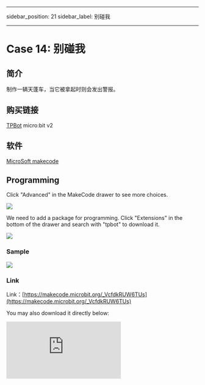 ﻿---

sidebar_position: 21
sidebar_label: 别碰我

---

# Case 14: 别碰我

## 简介

制作一辆天蓬车，当它被拿起时则会发出警报。

## 购买链接

[TPBot](https://www.elecfreaks.com/tpbot.html)
micro:bit v2

## 软件

[MicroSoft makecode](https://makecode.microbit.org/#)


## Programming


 Click "Advanced" in the MakeCode drawer to see more choices.

![](https://wiki-media-ef.oss-cn-hongkong.aliyuncs.com//images/TPBot_tianpeng_case_01_02.png)

We need to add a package for programming. Click "Extensions" in the bottom of the drawer and search with "tpbot" to download it.

![](https://wiki-media-ef.oss-cn-hongkong.aliyuncs.com//images/TPBot_tianpeng_case_01_03.png)

### Sample



![](https://wiki-media-ef.oss-cn-hongkong.aliyuncs.com//images/tpbot-case-20-04.png)


### Link
Link：[https://makecode.microbit.org/_VcfdkRUW6TUs](https://makecode.microbit.org/_VcfdkRUW6TUs)

You may also download it directly below:

<div
    style={{
        position: 'relative',
        paddingBottom: '60%',
        overflow: 'hidden',
    }}
>
    <iframe
        src="https://makecode.microbit.org/_VcfdkRUW6TUs"
        frameborder="0"
        sandbox="allow-popups allow-forms allow-scripts allow-same-origin"
        style={{
            position: 'absolute',
            width: '100%',
            height: '100%',
        }}
    />
</div>

### Conclusion

通过加速度计判断天蓬车的状态，当天蓬车被拿起来时，灯光闪烁并蜂鸣器发出声音；放下后停止，显示爱心。
